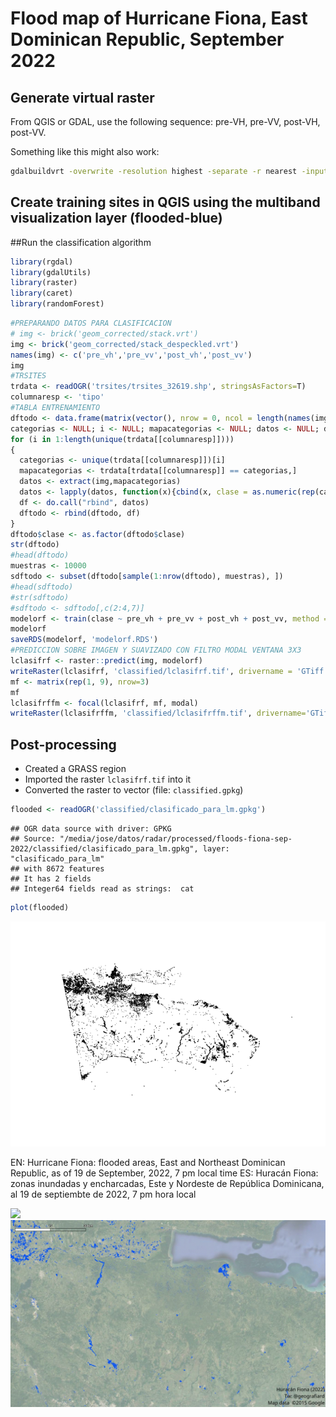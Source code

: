 Flood map of Hurricane Fiona, East Dominican Republic, September 2022
================

## Generate virtual raster

From QGIS or GDAL, use the following sequence: pre-VH, pre-VV, post-VH,
post-VV.

Something like this might also work:

``` bash
gdalbuildvrt -overwrite -resolution highest -separate -r nearest -input_file_list INPUTFILELIST.txt /tmp/processing_PMyLBb/dc8a8f13d9484bc080415d063aba9d4c/OUTPUT.vrt
```

## Create training sites in QGIS using the multiband visualization layer (flooded-blue)

\#\#Run the classification algorithm

``` r
library(rgdal)
library(gdalUtils)
library(raster)
library(caret)
library(randomForest)
```

``` r
#PREPARANDO DATOS PARA CLASIFICACION
# img <- brick('geom_corrected/stack.vrt')
img <- brick('geom_corrected/stack_despeckled.vrt')
names(img) <- c('pre_vh','pre_vv','post_vh','post_vv')
img
#TRSITES
trdata <- readOGR('trsites/trsites_32619.shp', stringsAsFactors=T)
columnaresp <- 'tipo'
#TABLA ENTRENAMIENTO
dftodo <- data.frame(matrix(vector(), nrow = 0, ncol = length(names(img)) + 1))
categorias <- NULL; i <- NULL; mapacategorias <- NULL; datos <- NULL; df <- NULL
for (i in 1:length(unique(trdata[[columnaresp]])))
{
  categorias <- unique(trdata[[columnaresp]])[i]
  mapacategorias <- trdata[trdata[[columnaresp]] == categorias,]
  datos <- extract(img,mapacategorias)
  datos <- lapply(datos, function(x){cbind(x, clase = as.numeric(rep(categorias, nrow(x))))})
  df <- do.call("rbind", datos)
  dftodo <- rbind(dftodo, df)
}
dftodo$clase <- as.factor(dftodo$clase)
str(dftodo)
#head(dftodo)
muestras <- 10000
sdftodo <- subset(dftodo[sample(1:nrow(dftodo), muestras), ])
#head(sdftodo)
#str(sdftodo)
#sdftodo <- sdftodo[,c(2:4,7)]
modelorf <- train(clase ~ pre_vh + pre_vv + post_vh + post_vv, method = "rf", sdftodo)
modelorf
saveRDS(modelorf, 'modelorf.RDS')
#PREDICCION SOBRE IMAGEN Y SUAVIZADO CON FILTRO MODAL VENTANA 3X3
lclasifrf <- raster::predict(img, modelorf)
writeRaster(lclasifrf, 'classified/lclasifrf.tif', drivername = 'GTiff', overwrite = TRUE)
mf <- matrix(rep(1, 9), nrow=3)
mf
lclasifrffm <- focal(lclasifrf, mf, modal)
writeRaster(lclasifrffm, 'classified/lclasifrffm.tif', drivername='GTiff', overwrite = TRUE)
```

## Post-processing

-   Created a GRASS region
-   Imported the raster `lclasifrf.tif` into it
-   Converted the raster to vector (file: `classified.gpkg`)

``` r
flooded <- readOGR('classified/clasificado_para_lm.gpkg')
```

    ## OGR data source with driver: GPKG 
    ## Source: "/media/jose/datos/radar/processed/floods-fiona-sep-2022/classified/clasificado_para_lm.gpkg", layer: "clasificado_para_lm"
    ## with 8672 features
    ## It has 2 fields
    ## Integer64 fields read as strings:  cat

``` r
plot(flooded)
```

![](README_files/figure-gfm/unnamed-chunk-4-1.png)<!-- -->

EN: Hurricane Fiona: flooded areas, East and Northeast Dominican
Republic, as of 19 de September, 2022, 7 pm local time ES: Huracán
Fiona: zonas inundadas y encharcadas, Este y Nordeste de República
Dominicana, al 19 de septiembte de 2022, 7 pm hora local

![](gif/v1/gif.gif) ![](gif/v2/gif.gif)

